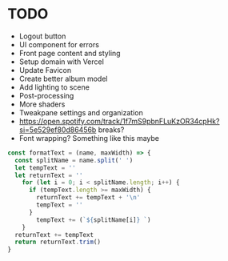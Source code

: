 # TODO

- Logout button
- UI component for errors
- Front page content and styling
- Setup domain with Vercel
- Update Favicon
- Create better album model
- Add lighting to scene
- Post-processing
- More shaders
- Tweakpane settings and organization
- https://open.spotify.com/track/1f7mS9pbnFLuKzOR34cpHk?si=5e529ef80d86456b breaks?
- Font wrapping? Something like this maybe
```ts
const formatText = (name, maxWidth) => {
  const splitName = name.split(' ')
  let tempText = ''
  let returnText = ''
    for (let i = 0; i < splitName.length; i++) {
      if (tempText.length >= maxWidth) {
        returnText += tempText + '\n'
        tempText = ''
      }
        tempText += (`${splitName[i]} `)
    }
  returnText += tempText
  return returnText.trim()
}
```
